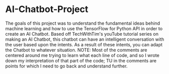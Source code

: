 # AI-Chatbot-Project
The goals of this project was to understand the fundamental ideas behind machine learning and how to use the TensorFlow for Python API in order to create an AI Chatbot. Based off TechWithTim's youTube tutorial series on making an AI Chatbot, this chatbot can have an intelligent conversation with the user based upon the intents. As a result of these intents, you can adapt the Chatbot to whatever situation. NOTE: Most of the comments are centered around me trying to learn what each line of code, and so I wrote down my interpretation of that part of the code; TU in the comments are points for which I need to go back and understand further. 
